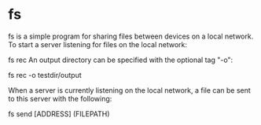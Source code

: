 # fs

fs is a simple program for sharing files between devices on a local network.
To start a server listening for files on the local network:

 fs rec
An output directory can be specified with the optional tag "-o":

 fs rec -o testdir/output

When a server is currently listening on the local network, a file can be sent to this server with the following:

 fs send [ADDRESS] (FILEPATH)
